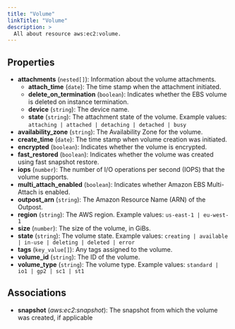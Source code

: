 ```yaml
---
title: "Volume"
linkTitle: "Volume"
description: >
  All about resource aws:ec2:volume.
---
```



## Properties

* **attachments**
(`nested[]`):
Information about the volume attachments.
    * **attach_time**
(`date`):
The time stamp when the attachment initiated.
    * **delete_on_termination**
(`boolean`):
Indicates whether the EBS volume is deleted on instance termination.
    * **device**
(`string`):
The device name.
    * **state**
(`string`):
The attachment state of the volume.
Example values: `attaching | attached | detaching | detached | busy`
* **availability_zone**
(`string`):
The Availability Zone for the volume.
* **create_time**
(`date`):
The time stamp when volume creation was initiated.
* **encrypted**
(`boolean`):
Indicates whether the volume is encrypted.
* **fast_restored**
(`boolean`):
Indicates whether the volume was created using fast snapshot restore.
* **iops**
(`number`):
The number of I/O operations per second (IOPS) that the volume supports.
* **multi_attach_enabled**
(`boolean`):
Indicates whether Amazon EBS Multi-Attach is enabled.
* **outpost_arn**
(`string`):
The Amazon Resource Name (ARN) of the Outpost.
* **region**
(`string`):
The AWS region.
Example values: `us-east-1 | eu-west-1`
* **size**
(`number`):
The size of the volume, in GiBs.
* **state**
(`string`):
The volume state.
Example values: `creating | available | in-use | deleting | deleted | error`
* **tags**
(`key_value[]`):
Any tags assigned to the volume.
* **volume_id**
(`string`):
The ID of the volume.
* **volume_type**
(`string`):
The volume type.
Example values: `standard | io1 | gp2 | sc1 | st1`

## Associations

* **snapshot**
(*aws:ec2:snapshot*):
The snapshot from which the volume was created, if applicable
